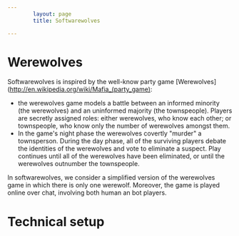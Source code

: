 ```yaml
---
        layout: page
        title: Softwarewolves

---
```


Werewolves
==========

Softwarewolves is inspired by the well-know party game [Werewolves](http://en.wikipedia.org/wiki/Mafia_(party_game): 
- the werewolves game models a battle between an informed minority (the werewolves) and an uninformed majority (the townspeople). Players are secretly assigned roles: either werewolves, who know each other; or townspeople, who know only the number of werewolves amongst them. 
- In the game's night phase the werewolves covertly "murder" a townsperson. During the day phase, all of the surviving players debate the identities of the werewolves and vote to eliminate a suspect. Play continues until all of the werewolves have been eliminated, or until the werewolves outnumber the townspeople. 

In softwarewolves, we consider a simplified version of the werewolves game in which there is only one werewolf. Moreover, the game is played online over chat, involving both human an bot players.



Technical setup
==============


